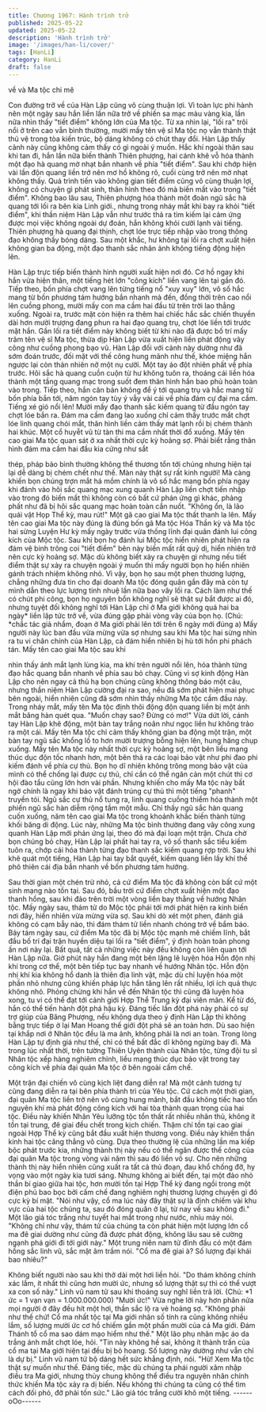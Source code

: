```yaml
---
title: Chương 1967: Hành trình trở
published: 2025-05-22
updated: 2025-05-22
description: 'Hành trình trở'
image: '/images/han-li/cover/'
tags: [HanLi]
category: HanLi
draft: false
---
```


về và Ma tộc chi mê

Con đường trở về của Hàn Lập cũng vô cùng thuận lợi. Vì toàn
lực phi hành nên một ngày sau hắn liền lần nữa trở về phiến sa
mạc màu vàng kia, lần nữa nhìn thấy "tiết điểm" không lớn của
Ma tộc.
Từ xa nhìn lại, "lối ra" trôi nổi ở trên cao vẫn bình thường, mười
mấy tên vệ sĩ Ma tộc nọ vẫn thành thật thủ vệ trong tòa kiến trúc,
bộ dáng không có chút thay đổi.
Hàn Lập thấy cảnh này cũng không cảm thấy có gì ngoài ý muốn.
Hắc khí ngoài thân sau khi tan đi, hắn lần nữa biến thành Thiên
phượng, hai cánh khẽ vỗ hóa thành một đạo hà quang mờ nhạt
bắn nhanh về phía "tiết điểm". Sau khi chớp hiện vài lần độn
quang liền trở nên mơ hồ không rõ, cuối cùng trở nên mờ nhạt
không thấy.
Quá trình tiến vào không gian tiết điểm cũng vô cùng thuận lợi,
không có chuyện gì phát sinh, thân hình theo đó mà biến mất vào
trong "tiết điểm".
Không bao lâu sau, Thiên phượng hóa thành một đoàn ngũ sắc
hà quang tới lối ra bên kia Linh giới., nhưng trong nháy mắt khi
bay ra khỏi "tiết điểm", khi thần niệm Hàn Lập vẫn như trước thả
ra tìm kiếm lại cảm ứng được mọi việc không ngoài dự đoán, hắn
không khỏi cười lạnh vài tiếng.
Thiên phượng hà quang đại thịnh, chợt lóe trực tiếp nhập vào
trong thông đạo không thấy bóng dáng. Sau một khắc, hư không
tại lối ra chợt xuất hiện không gian ba động, một đạo thanh sắc
nhân ảnh không tiếng động hiện lên.

Hàn Lập trực tiếp biến thành hình người xuất hiện nơi đó.
Cơ hồ ngay khi hắn vừa hiện thân, một tiếng hét lớn "công kích"
liền vang lên tại gần đó.
Tiếp theo, bốn phía chợt vang lên từng tiếng nổ "xuy xuy" lớn, vô
số hắc mang từ bốn phương tám hướng bắn nhanh mà đến, đồng
thời trên cao nổi lên cuồng phong, mười mấy con ma cầm hai đầu
từ trên trời lao thẳng xuống. Ngoài ra, trước mặt còn hiện ra thêm
hai chiếc hắc sắc chiến thuyền dài hơn mười trượng đang phun
ra hai đạo quang trụ, chợt lóe liền tới trước mặt hắn.
Gần lối ra tiết điểm này không biết từ khi nào đã được bố trí mấy
trăm tên vệ sĩ Ma tộc, thừa dịp Hàn Lập vừa xuất hiện liền phát
động vây công như cuồng phong bạo vũ.
Hàn Lập đối với cảnh này dường như đã sớm đoán trước, đối
mặt với thế công hung mãnh như thế, khóe miệng hắn ngược lại
còn thản nhiên nở một nụ cười. Một tay áo đột nhiên phất về phía
trước.
Hôi sắc hà quang cuồn cuộn từ hư không tuôn ra, thoáng cái liền
hóa thành một tầng quang mạc trong suốt đem thân hình hắn bao
phủ hoàn toàn vào trong. Tiếp theo, hắn căn bản không để ý tới
quang trụ và hắc mang từ bốn phía bắn tới, năm ngón tay tùy ý
vẫy vài cái về phía đám cự đại ma cầm.
Tiếng xé gió nổi lên!
Mười mấy đạo thanh sắc kiếm quang từ đầu ngón tay chợt lóe
bắn ra. Đám ma cầm đang lao xuống chỉ cảm thấy trước mắt chợt
lóe linh quang chói mắt, thân hình liền cảm thấy mát lạnh rồi bị
chém thành hai khúc.
Một cổ huyễt vũ từ tàn thi ma cầm nhất thời đổ xuống.
Mấy tên cao giai Ma tộc quan sát ở xa nhất thời cực kỳ hoảng sợ.
Phải biết rằng thân hình đám ma cầm hai đầu kia cứng như sắt

thép, pháp bảo bình thường không thể thương tổn tới chúng
nhưng hiện tại lại dễ dàng bị chém chết như thế.
Màn này thật sự rất kinh người!
Mà càng khiến bọn chúng trợn mắt há mồm chính là vô số hắc
mang bốn phía ngay khi đánh vào hôi sắc quang mạc xung quanh
Hàn Lập liền chợt tiến nhập vào trong đó biến mất thì không còn
có bất cứ phán ứng gì khác, phảng phất như đã bị hôi sắc quang
mạc hoàn toàn cắn nuốt.
"Không ổn, là lão quái vật Họp Thể kỳ, mau rút!"
Một gã cao giai Ma tộc thất thanh la lên.
Mấy tên cao giai Ma tộc này đúng là đúng bốn gã Ma tộc Hóa
Thần kỳ và Ma tộc hai sừng Luyện Hư kỳ mấy ngày trước vừa
thống lĩnh đại quân đánh lui công kích của Mộc tộc. Sau khi bọn
họ đánh lui Mộc tộc hiển nhiên phát hiện ra đám vệ binh trông coi
"tiết điểm" bên này biến mất rất quỷ dị, hiển nhiên trở nên cực kỳ
hoảng sợ.
Mặc dù không biết xảy ra chuyện gì nhưng nếu tiết điểm thật sự
xảy ra chuyện ngoài ý muốn thì mấy người bọn họ hiển nhiên
gánh trách nhiệm không nhỏ. Vì vậy, bọn họ sau một phen
thương lượng, chẳng những đưa tin cho đại doanh Ma tộc đóng
quân gần đây mà còn tự mình dẫn theo lực lượng tinh nhuệ lần
nữa bao vây lối ra.
Cách làm như thế có chút phi công, bọn họ nguyên bổn không
nghĩ sẽ thật sự bắt được ai đó, nhưng tuyệt đối không nghĩ tới
Hàn Lập chỉ ở Ma giới không quá hai ba ngày* liền lập tức trở về,
vừa đúng gặp phải vòng vây của bọn họ.
(Chú: *chắc tác giả nhầm, đoạn ở Ma giới phải lên tới trên 6 ngày
mới đúng a)
Mấy người này lúc ban đầu vừa mừng vừa sợ nhưng sau khi Ma
tộc hai sừng nhìn ra tu vi chân chính của Hàn Lập, cả đám hiển
nhiên bị hù tới hồn phi phách tán. Mấy tên cao giai Ma tộc sau khi

nhìn thấy ánh mắt lạnh lùng kia, ma khí trên người nổi lên, hóa
thành từng đạo hắc quang bắn nhanh về phía sau bỏ chạy.
Cũng vì sợ kinh động Hàn Lập cho nên ngay cả thủ hạ bọn chúng
cũng không thông báo một câu, nhưng thần niệm Hàn Lập cường
đại ra sao, nếu đã sớm phát hiện mai phục bên ngoài, hiển nhiên
cũng đã sớm nhìn thấy những Ma tộc cầm đầu này. Trong nháy
mắt, mấy tên Ma tộc định thôi động độn quang liền bị một ánh mắt
băng hàn quét qua.
"Muốn chạy sao? Đừng có mơ!"
Vừa dứt lời, cánh tay Hàn Lập khẽ động, một bàn tay trắng noãn
như ngọc liền hư không trảo ra một cái.
Mấy tên Ma tộc chỉ cảm thấy không gian ba động một trận, một
bàn tay ngũ sắc khổng lồ to hơn mười trượng bỗng hiện lên, hung
hăng chụp xuống.
Mấy tên Ma tộc này nhất thời cực kỳ hoảng sợ, một bên liều
mạng thúc dục độn tốc nhanh hơn, một bên thả ra các loại bảo
vật như phi đao phi kiếm đánh về phía cự thủ. Bọn họ dĩ nhiên
không trông mong bảo vật của mình có thể chống lại được cự thủ,
chỉ cần có thể ngăn cản một chút thì cơ hội đào tẩu cũng lớn hơn
vài phần. Nhưng khiến cho mấy Ma tộc này bất ngờ chính là ngay
khi bảo vật đánh trúng cự thủ thì một tiếng "phanh" truyền tói.
Ngũ sắc cự thủ nổ tung ra, linh quang cuồng thiểm hóa thành một
phiến ngũ sắc hàn diễm rộng tầm một mẫu.
Chỉ thấy ngũ sắc hàn quang cuốn xuống, năm tên cao giai Ma tộc
trong khoảnh khắc biến thành từng khối băng di động. Lúc này,
những Ma tộc bình thường đang vây công xung quanh Hàn Lập
mới phản ứng lại, theo đó mà đại loạn một trận.
Chưa chờ bọn chúng bỏ chạy, Hàn Lập lại phất hai tay ra, vô số
thanh sắc tiểu kiếm tuôn ra, chớp cái hóa thành từng đạo thanh
sắc kiếm quang rợp trời. Sau khi khẽ quát một tiếng, Hàn Lập hai
tay bắt quyết, kiếm quang liền lấy khí thế phô thiên cái địa bắn
nhanh về bốn phương tám hướng.

Sau thời gian một chén trừ nhỏ, cả cứ điểm Ma tộc đã không còn
bất cứ một sinh mạng nào tồn tại.
Sau đó, bầu trời cứ điểm chợt xuất hiện một đạo thanh hồng, sau
khi đảo trên trời một vòng liền bay thẳng về hướng Nhân tộc.
Mấy ngày sau, thám tử do Mộc tộc phái tới mới phát hiện ra kinh
biến nơi đây, hiển nhiên vừa mừng vừa sợ. Sau khi dò xét một
phen, đánh giá không có cạm bẫy nào, thì đám thám tử liền
nhanh chóng trở về bẩm báo.
Bảy tám ngày sau, cứ điểm Ma tộc đã bị Mộc tộc mạnh mẽ chiếm
lĩnh, bắt đầu bố trí đại trận huyền diệu tại lối ra "tiết điểm", ý định
hoàn toàn phong ấn nơi này lại.
Bất quá, tất cả những việc này đều không còn liên quan tới Hàn
Lập nữa. Giờ phút này hắn đang một bên lặng lẽ luyện hóa Hỗn
độn nhị khí trong cơ thể, một bên tiếp tục bay nhanh về hướng
Nhân tộc.
Hỗn độn nhị khí kia không hổ danh là thiên địa linh vật, mặc dù
chỉ luyện hóa một phần nhỏ nhưng cũng khiến pháp lực hắn tăng
lên rất nhiều, lợi ích quả thực không nhỏ. Phỏng chừng khi hắn về
đến Nhân tộc thì cũng đã luyện hóa xong, tu vi có thể đạt tới cảnh
giới Hợp Thể Trung kỳ đại viên mãn.
Kể từ đó, hắn có thể tiến hành đột phá hậu kỳ.
Đáng tiếc lần đột phá này phải có sự trợ giúp của Băng Phượng,
nếu không dựa theo ý định Hàn Lập thì không bằng trực tiếp ờ lại
Man Hoang thế giới đột phá sẽ an toàn hơn. Dù sao hiện tại khắp
nơi ở Nhân tộc đều là ma ảnh, không phải là nơi an toàn.
Trong lòng Hàn Lập tự định giá như thế, chỉ có thể bất đắc dĩ
không ngừng bay đi. Mà trong lúc nhất thời, trên tường Thiên
Uyên thành của Nhân tộc, từng đội tu sĩ Nhân tộc xếp hàng
nghiêm chỉnh, liều mạng thúc dục bảo vật trong tay công kích về
phía đại quán Ma tộc ở bên ngoài cấm chế.

Một trận đại chiến vô cùng kịch liệt đang diễn ra!
Mà một cảnh tương tự cũng đang diễn ra tại bên phía thành trì
của Yêu tộc.
Cứ cách một thời gian, đại quân Ma tộc liền trở nên vô cùng hung
mãnh, bắt đầu không tiếc hao tổn nguyên khí mà phát động công
kích với hai tòa thành quan trọng của hai tộc. Điều này khiến
Nhân Yêu lưỡng tộc tổn thất rất nhiều nhân thủ, không ít tồn tại
trung, đê giai đều chết trong kịch chiến. Thậm chí tồn tại cao giai
ngoài Hợp Thể kỳ cũng bắt đầu xuất hiện thương vong.
Điều này khiến thần kinh hai tộc căng thẳng vô cùng.
Dựa theo thường lệ của những lần ma kiếp bộc phát trước kia,
những thành thị này nếu có thể ngăn được thế công của đại quân
Ma tộc trong vòng vài năm thì sau đó liền vô sự. Cho nên những
thành thị này hiển nhiên cũng xuất ra tất cả thủ đoạn, đau khổ
chống đỡ, hy vọng vào một ngày kia tươi sáng.
Nhưng không ai biết đến, tại một đảo nhỏ thần bí giao giữa hai
tộc, hơn mười tồn tại Hợp Thể kỳ đang ngồi trong một điện phủ
bao bọc bởi cấm chế đang nghiêm nghị thương lượng chuyện gì
đó cực kỳ bí mật.
"Nói như vậy, cổ ma lúc này đây thật sự là định chiếm vài khu vực
của hai tộc chúng ta, sau đó đóng quân ở lại, từ nay về sau không
đi."
Một lão giả tóc trắng như tuyết hai mắt trong như nước, nhíu mày
nói.
"Không chỉ như vậy, thám tử của chúng ta còn phát hiện một
lượng lớn cổ ma đê giai dường như cũng đã được phát động,
không lâu sau sẽ cường ngạnh phá giới đi tới giới này."
Một trung niên nam tử đỉnh đầu có một đám hồng sắc linh vũ, sắc
mặt âm trầm nói.
"Cổ ma đê giai à? Số lượng đại khái bao nhiêu?"

Không biết người nào sau khi thở dài một hơi liền hỏi.
"Do thám không chính xác lắm, ít nhất thì cũng hơn mười ức,
nhưng số lượng thật sự thì có thể vượt xa con số này."
Linh vũ nam tử sau khi thoáng suy nghĩ liền trả lời.
(Chú: *1 ức = 1 vạn vạn = 1.000.000.000)
"Mười ức!"
Vừa nghe lời này hơn phân nửa mọi người ở đây đều hít một hơi,
thần sắc lộ ra vẻ hoảng sợ.
"Không phải như thế chứ! Cổ ma nhất tộc tại Ma giới nhân số tính
ra cũng không nhiều lắm, số lượng mười ức cơ hồ chiếm gần một
phần mười của cả Ma giới. Đám Thánh tổ cổ ma sao dám mạo
hiểm như thế."
Một lão phụ nhân mặc áo da trắng ánh mắt chợt lóe, hỏi.
"Tin này không hề sai, không ít thành trấn của cổ ma tại Ma giới
hiện tại đều bị bỏ hoang. Số lượng này dường như vẫn chỉ là dự
bị."
Linh vũ nam tử bộ dáng hết sức khẳng định, nói.
"Hừ! Xem Ma tộc thật sự muốn như thế. Đáng tiếc, mặc dù chúng
ta phái người xâm nhập điều tra Ma giới, nhưng thủy chung không
thể điều tra nguyên nhân chính thức khiến Ma tộc xảy ra dị biến.
Nếu không thì chúng ta cũng có thể tìm cách đối phó, đỡ phải tốn
sức."
Lão giả tóc trắng cười khô một tiếng.
------oOo------
